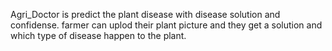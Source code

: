 Agri_Doctor is predict the plant disease with disease  solution and confidense.
farmer can uplod their plant picture and they get a solution and which type of disease happen to the plant.
